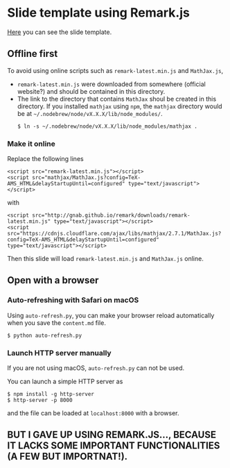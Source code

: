 # Slide template using Remark.js

[Here](http://ryokbys.web.nitech.ac.jp/contents/slides/remark_slide/index.html) you can see the slide template.

## Offline first

To avoid using online scripts such as `remark-latest.min.js` and `MathJax.js`,

- `remark-latest.min.js` were downloaded from somewhere (official website?) and should be contained in this directory.
- The link to the directory that contains `MathJax` shoul be created in this directory. If you installed `mathjax` using `npm`, the `mathjax` directory would be at `~/.nodebrew/node/vX.X.X/lib/node_modules/`.
  ```
  $ ln -s ~/.nodebrew/node/vX.X.X/lib/node_modules/mathjax .
  ```


### Make it online

Replace the following lines
```
<script src="remark-latest.min.js"></script>
<script src="mathjax/MathJax.js?config=TeX-AMS_HTML&delayStartupUntil=configured" type="text/javascript"></script>
```
with
```
<script src="http://gnab.github.io/remark/downloads/remark-latest.min.js" type="text/javascript"></script>
<script src="https://cdnjs.cloudflare.com/ajax/libs/mathjax/2.7.1/MathJax.js?config=TeX-AMS_HTML&delayStartupUntil=configured" type="text/javascript"></script>
```
Then this slide will load `remark-latest.min.js` and `MathJax.js` online.

## Open with a browser

### Auto-refreshing with Safari on macOS
Using `auto-refresh.py`, you can make your browser reload automatically when you save the `content.md` file.

```
$ python auto-refresh.py
```

### Launch HTTP server manually

If you are not using macOS, `auto-refresh.py` can not be used.

You can launch a simple HTTP server as
```
$ npm install -g http-server
$ http-server -p 8000
```
and the file can be loaded at `localhost:8000` with a browser.


## BUT I GAVE UP USING REMARK.JS..., BECAUSE IT LACKS SOME IMPORTANT FUNCTIONALITIES (A FEW BUT IMPORTNAT!).
